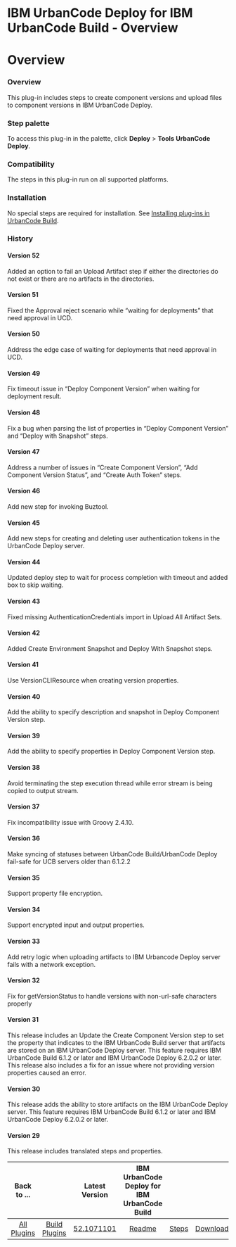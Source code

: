 
IBM UrbanCode Deploy for IBM UrbanCode Build - Overview
=======================================================

# Overview


### Overview




This plug-in includes steps to create component versions and upload files to component versions in IBM UrbanCode Deploy.


### Step palette

To access this plug-in in the palette, click **Deploy** > **Tools** **UrbanCode Deploy**.

### Compatibility

The steps in this plug-in run on all supported platforms.

### Installation

No special steps are required for installation. See [Installing plug-ins in UrbanCode Build](https://www.urbancode.com/resource/installing-plug-ins-in-urbancode-products/ "Installing plug-ins in UrbanCode Build").

### History

#### Version 52

Added an option to fail an Upload Artifact step if either the directories do not exist or there are no artifacts in the directories.

#### Version 51

Fixed the Approval reject scenario while “waiting for deployments” that need approval in UCD.

#### Version 50

Address the edge case of waiting for deployments that need approval in UCD.

#### Version 49

Fix timeout issue in “Deploy Component Version” when waiting for deployment result.

#### Version 48

Fix a bug when parsing the list of properties in “Deploy Component Version” and “Deploy with Snapshot” steps.

#### Version 47

Address a number of issues in “Create Component Version”, “Add Component Version Status”, and “Create Auth Token” steps.

#### Version 46

Add new step for invoking Buztool.

#### Version 45

Add new steps for creating and deleting user authentication tokens in the UrbanCode Deploy server.

#### Version 44

Updated deploy step to wait for process completion with timeout and added box to skip waiting.

#### Version 43

Fixed missing AuthenticationCredentials import in Upload All Artifact Sets.

#### Version 42

Added Create Environment Snapshot and Deploy With Snapshot steps.

#### Version 41

Use VersionCLIResource when creating version properties.

#### Version 40

Add the ability to specify description and snapshot in Deploy Component Version step.

#### Version 39

Add the ability to specify properties in Deploy Component Version step.

#### Version 38

Avoid terminating the step execution thread while error stream is being copied to output stream.

#### Version 37

Fix incompatibility issue with Groovy 2.4.10.

#### Version 36

Make syncing of statuses between UrbanCode Build/UrbanCode Deploy fail-safe for UCB servers older than 6.1.2.2

#### Version 35

Support property file encryption.

#### Version 34

Support encrypted input and output properties.

#### Version 33

Add retry logic when uploading artifacts to IBM Urbancode Deploy server fails with a network exception.

#### Version 32

Fix for getVersionStatus to handle versions with non-url-safe characters properly

#### Version 31

This release includes an Update the Create Component Version step to set the property that indicates to the IBM UrbanCode Build server that artifacts are stored on an IBM UrbanCode Deploy server. This feature requires IBM UrbanCode Build 6.1.2 or later and IBM UrbanCode Deploy 6.2.0.2 or later. This release also includes a fix for an issue where not providing version properties caused an error.

#### Version 30

This release adds the ability to store artifacts on the IBM UrbanCode Deploy server. This feature requires IBM UrbanCode Build 6.1.2 or later and IBM UrbanCode Deploy 6.2.0.2 or later.

#### Version 29

This release includes translated steps and properties.


|Back to ...||Latest Version|IBM UrbanCode Deploy for IBM UrbanCode Build |||
| :---: | :---: | :---: | :---: | :---: | :---: |
|[All Plugins](../../index.md)|[Build Plugins](../README.md)|[52.1071101](https://raw.githubusercontent.com/UrbanCode/IBM-UCB-PLUGINS/main/files/ibmucd/ibm-ucd-52.1071101.zip)|[Readme](README.md)|[Steps](steps.md)|[Downloads](downloads.md)|
